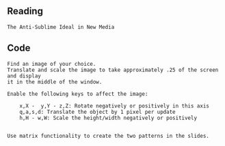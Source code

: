 ## Reading 
  
	The Anti-Sublime Ideal in New Media 
  
## Code

	Find an image of your choice.
	Translate and scale the image to take approximately .25 of the screen and display 
	it in the middle of the window.
	
	Enable the following keys to affect the image:  
	
		x,X -  y,Y - z,Z: Rotate negatively or positively in this axis 
		q,a,s,d: Translate the object by 1 pixel per update
		h,H - w,W: Scale the height/width negatively or positively
		
	
	Use matrix functionality to create the two patterns in the slides.

